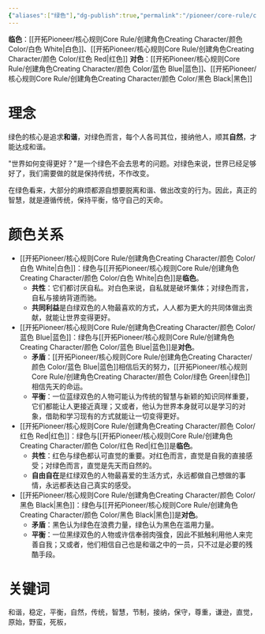 ```yaml
---
{"aliases":["绿色"],"dg-publish":true,"permalink":"/pioneer/core-rule/creating-character/color/green/","dgPassFrontmatter":true}
---
```


**临色**：[[开拓Pioneer/核心规则Core Rule/创建角色Creating Character/颜色 Color/白色 White\|白色]]、[[开拓Pioneer/核心规则Core Rule/创建角色Creating Character/颜色 Color/红色 Red\|红色]]
**对色**：[[开拓Pioneer/核心规则Core Rule/创建角色Creating Character/颜色 Color/蓝色 Blue\|蓝色]]、[[开拓Pioneer/核心规则Core Rule/创建角色Creating Character/颜色 Color/黑色 Black\|黑色]]

# 理念
绿色的核心是追求**和谐**，对绿色而言，每个人各司其位，接纳他人，顺其**自然**，才能达成和谐。

"世界如何变得更好？"是一个绿色不会去思考的问题。对绿色来说，世界已经足够好了，我们需要做的就是保持传统，不作改变。

在绿色看来，大部分的麻烦都源自想要脱离和谐、做出改变的行为。因此，真正的智慧，就是遵循传统，保持平衡，恪守自己的天命。

# 颜色关系
- [[开拓Pioneer/核心规则Core Rule/创建角色Creating Character/颜色 Color/白色 White\|白色]]：绿色与[[开拓Pioneer/核心规则Core Rule/创建角色Creating Character/颜色 Color/白色 White\|白色]]是**临色**。
	- **共性**：它们都讨厌自私。对白色来说，自私就是破坏集体；对绿色而言，自私与接纳背道而驰。
	- **共同利益**是白绿双色的人物最喜欢的方式，人人都为更大的共同体做出贡献，就能让世界变得更好。
- [[开拓Pioneer/核心规则Core Rule/创建角色Creating Character/颜色 Color/蓝色 Blue\|蓝色]]：绿色与[[开拓Pioneer/核心规则Core Rule/创建角色Creating Character/颜色 Color/蓝色 Blue\|蓝色]]是**对色**。
	- **矛盾**：[[开拓Pioneer/核心规则Core Rule/创建角色Creating Character/颜色 Color/蓝色 Blue\|蓝色]]相信后天的努力，[[开拓Pioneer/核心规则Core Rule/创建角色Creating Character/颜色 Color/绿色 Green\|绿色]]相信先天的命运。
	- **平衡**：一位蓝绿双色的人物可能认为传统的智慧与新颖的知识同样重要，它们都能让人更接近真理；又或者，他认为世界本身就可以是学习的对象，借助和学习现有的方式就能让一切变得更好。
- [[开拓Pioneer/核心规则Core Rule/创建角色Creating Character/颜色 Color/红色 Red\|红色]]：绿色与[[开拓Pioneer/核心规则Core Rule/创建角色Creating Character/颜色 Color/红色 Red\|红色]]是**临色**。
	- **共性**：红色与绿色都认可直觉的重要。对红色而言，直觉是自我的直接感受；对绿色而言，直觉是先天而自然的。
	- **自由自在**是红绿双色的人物最喜爱的生活方式，永远都做自己想做的事情，永远都表达自己真实的感受。
- [[开拓Pioneer/核心规则Core Rule/创建角色Creating Character/颜色 Color/黑色 Black\|黑色]]：绿色与[[开拓Pioneer/核心规则Core Rule/创建角色Creating Character/颜色 Color/黑色 Black\|黑色]]是**对色**。
	- **矛盾**：黑色认为绿色在浪费力量，绿色认为黑色在滥用力量。
	- **平衡**：一位黑绿双色的人物或许信奉弱肉强食，因此不抵触利用他人来完善自我；又或者，他们相信自己也是和谐之中的一员，只不过是必要的残酷手段。

# 关键词
和谐，稳定，平衡，自然，传统，智慧，节制，接纳，保守，尊重，谦逊，直觉，原始，野蛮，死板，
